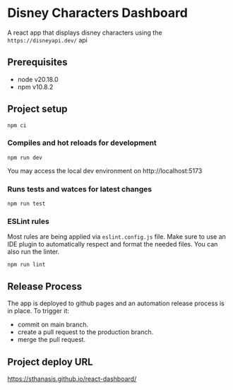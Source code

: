 # Disney Characters Dashboard

A react app that displays disney characters using the `https://disneyapi.dev/` api

## Prerequisites

- node v20.18.0
- npm v10.8.2

## Project setup

```
npm ci
```

### Compiles and hot reloads for development

```
npm run dev
```

You may access the local dev environment on http://localhost:5173

### Runs tests and watces for latest changes

```
npm run test
```

### ESLint rules

Most rules are being applied via `eslint.config.js` file. Make sure to use an IDE plugin to automatically respect and format the needed files. You can also run the linter.

```
npm run lint
```

## Release Process

The app is deployed to github pages and an automation release process is in place. To trigger it:

- commit on main branch.
- create a pull request to the production branch.
- merge the pull request.

## Project deploy URL

https://sthanasis.github.io/react-dashboard/

